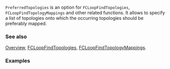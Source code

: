 `PreferredTopologies` is an option for `FCLoopFindTopologies`, `FCLoopFindTopologyMappings` and other related functions. It allows to specify a list of topologies onto which the occurring topologies should be preferably mapped.

### See also

[Overview](Extra/FeynCalc.md), [FCLoopFindTopologies](FCLoopFindTopologies.md), [FCLoopFindTopologyMappings](FCLoopFindTopologyMappings.md).

### Examples